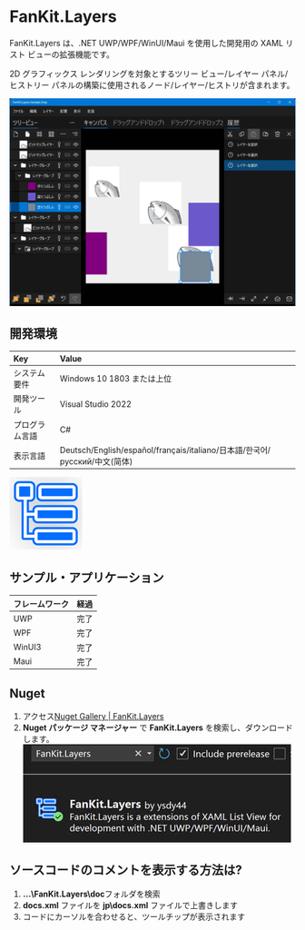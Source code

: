 # FanKit.Layers

FanKit.Layers は、.NET UWP/WPF/WinUI/Maui を使用した開発用の XAML リスト ビューの拡張機能です。

2D グラフィックス レンダリングを対象とするツリー ビュー/レイヤー パネル/ヒストリー パネルの構築に使用されるノード/レイヤー/ヒストリが含まれます。

![](ScreenShot/JP.jpg)


## 開発環境

|Key|Value|
|:-|:-|
|システム要件| Windows 10 1803 または上位|
|開発ツール|Visual Studio 2022|
|プログラム言語|C#|
|表示言語|Deutsch/English/español/français/italiano/日本語/한국어/русский/中文(简体)|

![](ScreenShot/logo.png)


## サンプル・アプリケーション

|フレームワーク|経過|
|:-|:-|
|UWP|完了|
|WPF|完了|
|WinUI3|完了|
|Maui|完了|


## Nuget

1. アクセス[Nuget Gallery | FanKit.Layers](https://www.nuget.org/packages/FanKit.Layers)
2. **Nuget パッケージ マネージャー** で **FanKit.Layers** を検索し、ダウンロードします。
![](ScreenShot/nuget.jpg)


## ソースコードのコメントを表示する方法は?

1. **...\FanKit.Layers\doc**フォルダを検索
2. **docs.xml** ファイルを **jp\docs.xml** ファイルで上書きします
3. コードにカーソルを合わせると、ツールチップが表示されます
